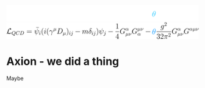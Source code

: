 ![Axion-dark](https://raw.githubusercontent.com/AxionGames/.github/main/profile/axion-dark.png#gh-dark-mode-only)
![Axion-light](https://raw.githubusercontent.com/AxionGames/.github/main/profile/axion-light.png#gh-light-mode-only)
# Axion - we did a thing
Maybe
